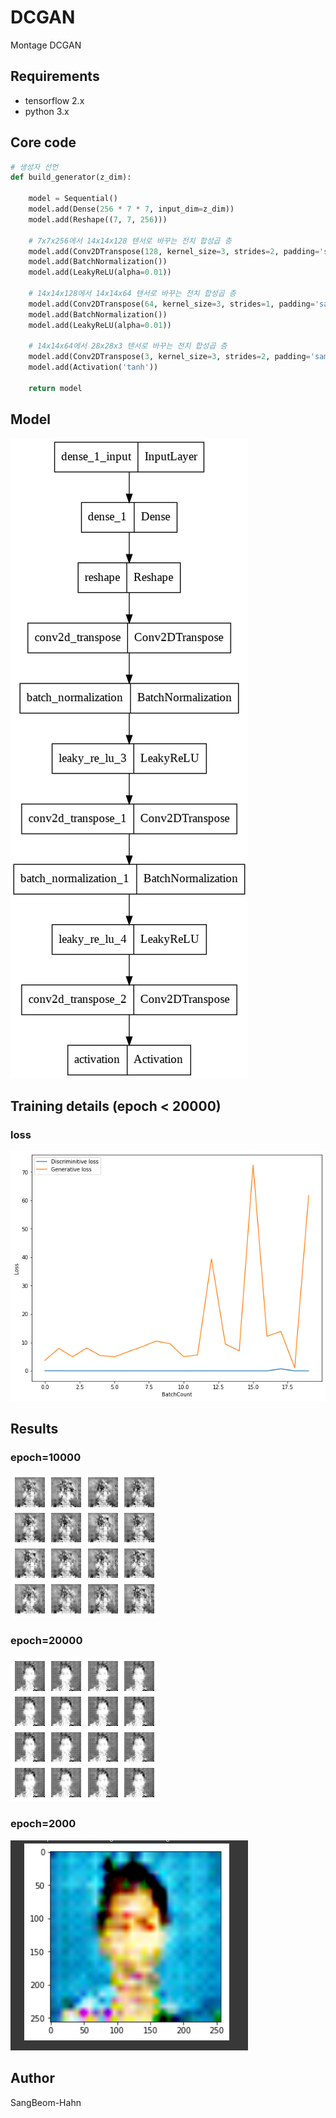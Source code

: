 # DCGAN
Montage DCGAN

## Requirements
* tensorflow 2.x
* python 3.x

## Core code
```python
# 생성자 선언
def build_generator(z_dim):

    model = Sequential()
    model.add(Dense(256 * 7 * 7, input_dim=z_dim))
    model.add(Reshape((7, 7, 256)))

    # 7x7x256에서 14x14x128 텐서로 바꾸는 전치 합성곱 층
    model.add(Conv2DTranspose(128, kernel_size=3, strides=2, padding='same'))
    model.add(BatchNormalization())
    model.add(LeakyReLU(alpha=0.01))

    # 14x14x128에서 14x14x64 텐서로 바꾸는 전치 합성곱 층
    model.add(Conv2DTranspose(64, kernel_size=3, strides=1, padding='same'))
    model.add(BatchNormalization())
    model.add(LeakyReLU(alpha=0.01))

    # 14x14x64에서 28x28x3 텐서로 바꾸는 전치 합성곱 층
    model.add(Conv2DTranspose(3, kernel_size=3, strides=2, padding='same'))
    model.add(Activation('tanh'))

    return model
```


## Model
![model](./assests/model.png)



## Training details (epoch < 20000)

### loss
![loss_G_100](./assests/loss.png)


## Results
### epoch=10000
![test_acc](./assests/result1.PNG)

### epoch=20000
![test_loss](./assests/result2.png)

### epoch=2000
![test_loss](./assests/result.PNG)


## Author
SangBeom-Hahn
